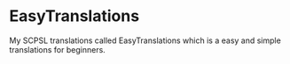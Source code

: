 # EasyTranslations
My SCPSL translations called EasyTranslations which is a easy and simple translations for beginners. 
